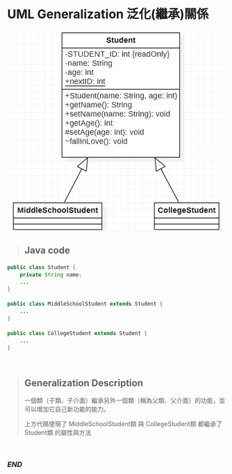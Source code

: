 # UML Generalization 泛化(繼承)關係

<center>

![](https://raw.githubusercontent.com/alsk1369854/Ming_Home_Google_Sites/master/Technical_Article/UML/images/UML_Generalization.jpg)
</center>

> ## Java code
```java
public class Student {
    private String name;    
    ...
}

public class MiddleSchoolStudent extends Student {
    ...
}

public class CollegeStudent extends Student {
    ...
}
```

<br/>

> ## Generalization Description
>
> 一個類（子類、子介面）繼承另外一個類（稱為父類、父介面）的功能，並可以增加它自己新功能的能力。
>
> 上方代碼使現了 MiddleSchoolStudent類 與 CollegeStudent類 都繼承了 Student類 的屬性與方法

<br/>

### _END_